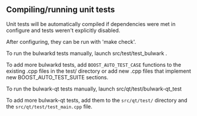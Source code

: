Compiling/running unit tests
------------------------------------

Unit tests will be automatically compiled if dependencies were met in configure
and tests weren't explicitly disabled.

After configuring, they can be run with 'make check'.

To run the bulwarkd tests manually, launch src/test/test_bulwark .

To add more bulwarkd tests, add `BOOST_AUTO_TEST_CASE` functions to the existing
.cpp files in the test/ directory or add new .cpp files that
implement new BOOST_AUTO_TEST_SUITE sections.

To run the bulwark-qt tests manually, launch src/qt/test/bulwark-qt_test

To add more bulwark-qt tests, add them to the `src/qt/test/` directory and
the `src/qt/test/test_main.cpp` file.
